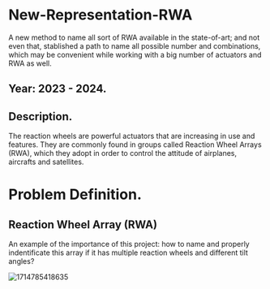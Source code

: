 # New-Representation-RWA
A new method to name all sort of RWA available in the state-of-art; and not even that, stablished a path to name all possible number and combinations, which may be convenient while working with a big number of actuators and RWA as well.

## Year: 2023 - 2024.

## Description. 

The reaction wheels are powerful actuators that are increasing in use and features. They are commonly found in groups called Reaction Wheel Arrays (RWA), which they adopt in order to control the attitude of airplanes, aircrafts and satellites. 

# Problem Definition.

## Reaction Wheel Array (RWA)

An example of the importance of this project: how to name and properly indentificate this array if it has multiple reaction wheels and different tilt angles?

![1714785418635](https://github.com/Lechuga-Geronimo/New-Representation-RWA/assets/142461885/68067894-5a94-4cfc-99b7-fabe68140395)
